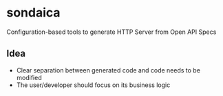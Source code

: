 # sondaica
Configuration-based tools to generate HTTP Server from Open API Specs

## Idea
- Clear separation between generated code and code needs to be modified
- The user/developer should focus on its business logic